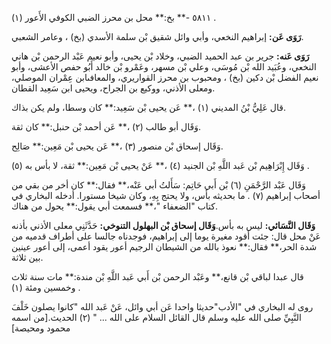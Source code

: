 ٥٨١١ -** بخ:** محل بن محرز الضبي الكوفي الأَعور (١) .

**رَوَى عَن:** إبراهيم النخعي، وأبي وائل شقيق بْن سلمة الأسدي (بخ) ، وعامر الشعبي.

**رَوَى عَنه:** جرير بن عبد الحميد الضبي، وخلاد بْن يحيى، وأبو نعيم عَبْد الرحمن بْن هاني النخعي، وعُبَيد الله بْن مُوسَى، وعلي بْن مسهر، وعَمْرو بْن خالد أَبُو حفص الأعشى، وأبو نعيم الفضل بْن دكين (بخ) ، ومحبوب بن محرز القواريري، والمعافىابن عِمْران الموصلي، ومعلى الأذني، ووكيع بن الجراح، ويحيى ابن سَعِيد القطان.

قال عَلِيُّ بْنُ المديني (١) ،** عَن يحيى بْن سَعِيد:** كان وسطا، ولم يكن بذاك.

وَقَال أبو طالب (٢) ،** عَن أحمد بْن حنبل:** كان ثقة.

وَقَال إسحاق بْن منصور (٣) ،** عَن يحيى بْن مَعِين:** صَالِح.

وَقَال إِبْرَاهِيم بْن عَبد اللَّهِ بْن الجنيد (٤) ،** عَنْ يحيى بْن مَعِين:** ثقة، لا بأس به (٥) .

وَقَال عَبْد الرَّحْمَنِ (٦) بْن أَبي حَاتِم: سَأَلتُ أبي عَنْه،** فقال:** كان أخر من بقي من أصحاب إبراهيم (٧) . ما بحديثه بأس، ولا يحتج بِهِ، وكان شيخا مستورا. أدخله البخاري في كتاب "الضعفاء "،** فسمعت أبي يقول:** يحول من هناك.

**وَقَال النَّسَائي:** ليس به بأس.**وَقَال إسحاق بْن البهلول التنوخي:** حَدَّثَنِي معلى الأذني بأذنه عَنْ محل قال: جئت أقود مغيرة يوما إلى إبراهيم، فوجدناه جالسا على أطراف قدميه من شدة الحر،** فقال:** نعوذ بالله من الشيطان الرجيم أعور يقود أعمى، إلى أعور عينين بين ثلاثة.

قال عبدا لباقي بْن قانع،** وعَبْد الرحمن بْن أَبي عَبد اللَّهِ بْن مندة:** مات سنة ثلاث وخمسين ومئة (١) .

روى له البخاري في "الأدب"حديثا واحدا عَن أبي وائل، عَنْ عَبد الله "كانوا يصلون خَلْفَ النَّبِيِّ صلى الله عليه وسلم قال القائل السلام على الله ... " (٢) الحديث.[من اسمه محمود ومحيصة]